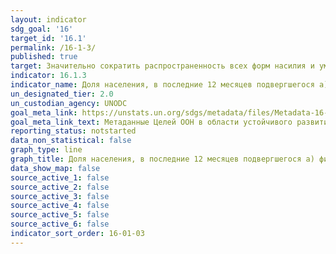 ```yaml
---
layout: indicator
sdg_goal: '16'
target_id: '16.1'
permalink: /16-1-3/
published: true
target: Значительно сократить распространенность всех форм насилия и уменьшить показатели смертности от этого явления во всем мире
indicator: 16.1.3
indicator_name: Доля населения, в последние 12 месяцев подвергшегося a) физическому, b) психологическому и c) сексуальному насилию
un_designated_tier: 2.0
un_custodian_agency: UNODC
goal_meta_link: https://unstats.un.org/sdgs/metadata/files/Metadata-16-01-03.pdf
goal_meta_link_text: Метаданные Целей ООН в области устойчивого развития (PDF, 222 КБ)
reporting_status: notstarted
data_non_statistical: false
graph_type: line
graph_title: Доля населения, в последние 12 месяцев подвергшегося a) физическому, b) психологическому и c) сексуальному насилию
data_show_map: false
source_active_1: false
source_active_2: false
source_active_3: false
source_active_4: false
source_active_5: false
source_active_6: false
indicator_sort_order: 16-01-03
---
```

